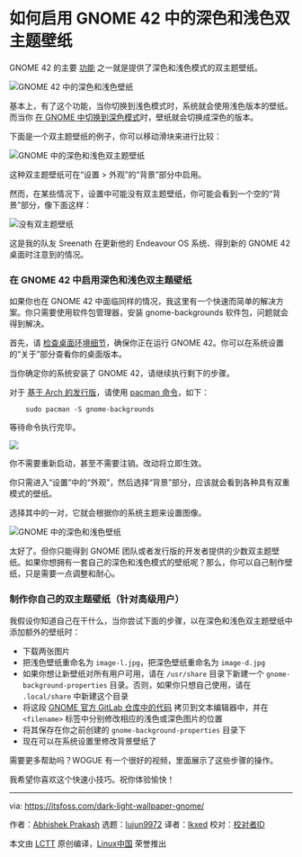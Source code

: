 [#]: subject: "How to Activate the Dark and Light Wallpaper Variants in GNOME 42"
[#]: via: "https://itsfoss.com/dark-light-wallpaper-gnome/"
[#]: author: "Abhishek Prakash https://itsfoss.com/author/abhishek/"
[#]: collector: "lujun9972"
[#]: translator: "lkxed"
[#]: reviewer: " "
[#]: publisher: " "
[#]: url: " "

如何启用 GNOME 42 中的深色和浅色双主题壁纸
======

GNOME 42 的主要 [功能][1] 之一就是提供了深色和浅色模式的双主题壁纸。

![GNOME 42 中的深色和浅色壁纸][4]

基本上，有了这个功能，当你切换到浅色模式时，系统就会使用浅色版本的壁纸。而当你 [在 GNOME 中切换到深色模式][3]时，壁纸就会切换成深色的版本。

下面是一个双主题壁纸的例子，你可以移动滑块来进行比较：

![GNOME 中的深色和浅色双主题壁纸][4]

这种双主题壁纸可在“设置 > 外观”的“背景”部分中启用。

然而，在某些情况下，设置中可能没有双主题壁纸，你可能会看到一个空的“背景”部分，像下面这样：

![没有双主题壁纸][5]

这是我的队友 Sreenath 在更新他的 Endeavour OS 系统、得到新的 GNOME 42 桌面时注意到的情况。

### 在 GNOME 42 中启用深色和浅色双主题壁纸

如果你也在 GNOME 42 中面临同样的情况，我这里有一个快速而简单的解决方案。你只需要使用软件包管理器，安装 gnome-backgrounds 软件包，问题就会得到解决。

首先，请 [检查桌面环境细节][6]，确保你正在运行 GNOME 42。你可以在系统设置的“关于”部分查看你的桌面版本。

当你确定你的系统安装了 GNOME 42，请继续执行剩下的步骤。

对于 [基于 Arch 的发行版][7]，请使用 [pacman 命令][8]，如下：

```shell
    sudo pacman -S gnome-backgrounds
```

等待命令执行完毕。

![][9]

你不需要重新启动，甚至不需要注销。改动将立即生效。

你只需进入“设置”中的“外观”，然后选择“背景”部分，应该就会看到各种具有双重模式的壁纸。

选择其中的一对，它就会根据你的系统主题来设置图像。

![GNOME 中的深色和浅色壁纸][10]

太好了。但你只能得到 GNOME 团队或者发行版的开发者提供的少数双主题壁纸。如果你想拥有一套自己的深色和浅色模式的壁纸呢？那么，你可以自己制作壁纸，只是需要一点调整和耐心。

### 制作你自己的双主题壁纸（针对高级用户）

我假设你知道自己在干什么，当你尝试下面的步骤，以在深色和浅色双主题壁纸中添加额外的壁纸时：

  * 下载两张图片
  * 把浅色壁纸重命名为 `image-l.jpg`，把深色壁纸重命名为 `image-d.jpg`
  * 如果你想让新壁纸对所有用户可用，请在 `/usr/share` 目录下新建一个 `gnome-background-properties` 目录。否则，如果你只想自己使用，请在 `.local/share` 中新建这个目录
  * 将这段 [GNOME 官方 GitLab 仓库中的代码][11] 拷贝到文本编辑器中，并在 `<filename>` 标签中分别修改相应的浅色或深色图片的位置
  * 将其保存在你之前创建的 `gnome-background-properties` 目录下
  * 现在可以在系统设置里修改背景壁纸了

需要更多帮助吗？WOGUE 有一个很好的视频，里面展示了这些步骤的操作。

我希望你喜欢这个快速小技巧。祝你体验愉快！

--------------------------------------------------------------------------------

via: https://itsfoss.com/dark-light-wallpaper-gnome/

作者：[Abhishek Prakash][a]
选题：[lujun9972][b]
译者：[lkxed](https://github.com/lkxed)
校对：[校对者ID](https://github.com/校对者ID)

本文由 [LCTT](https://github.com/LCTT/TranslateProject) 原创编译，[Linux中国](https://linux.cn/) 荣誉推出

[a]: https://itsfoss.com/author/abhishek/
[b]: https://github.com/lujun9972
[1]: https://news.itsfoss.com/gnome-42-features/
[2]: https://itsfoss.com/wp-content/uploads/2022/04/fedora-36-gnome-42-dark-800x450.jpg
[3]: https://itsfoss.com/fedora-dark-mode/
[4]: https://itsfoss.com/wp-content/uploads/2022/04/GNOME_Light_Desktop.jpg
[5]: https://itsfoss.com/wp-content/uploads/2022/04/no-dark-light-wallpaper-in-gnome-800x326.png
[6]: https://itsfoss.com/find-desktop-environment/
[7]: https://itsfoss.com/arch-based-linux-distros/
[8]: https://itsfoss.com/pacman-command/
[9]: https://itsfoss.com/wp-content/uploads/2022/04/add-dark-light-wallpapers-gnome-800x366.png
[10]: https://itsfoss.com/wp-content/uploads/2022/04/dark-light-wallpapers-gnome-800x370.jpg
[11]: https://gitlab.gnome.org/GNOME/gnome-backgrounds/-/blob/main/backgrounds/adwaita.xml.in
